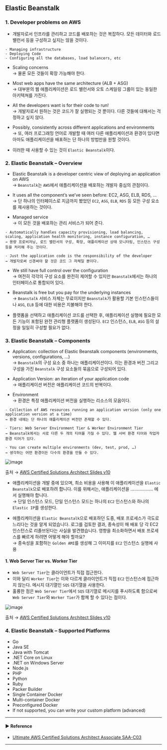 ## Elastic Beanstalk
### 1. Developer problems on AWS
- 개발자로서 인프라를 관리하고 코드를 배포하는 것은 복잡하다. 모든 데이터와 로드 밸런서 등을 구성하고 싶지는 않을 것이다.
~~~
- Managing infrastructure
- Deploying Code
- Configuring all the databases, load balancers, etc
~~~

- Scaling concerns  
→ 물론 모든 것들이 확장 가능해야 한다.

- Most web apps have the same architecture (ALB + ASG)  
→ 대부분의 웹 애플리케이션은 로드 밸런서와 오토 스케일링 그룹이 있는 동일한 아키텍쳐를 가진다.

- All the developers want is for their code to run!  
→ 개발자로서 원하는 것은 코드가 잘 실행되는 것 뿐이다. 다른 것들에 대해서는 걱정하고 싶지 않다.

- Possibly, consistently across different applications and environments  
→ 또, 여러 프로그래밍 언어로 개발할 때 여러 다른 애플리케이션과 환경이 있다면 아마도 애플리케이션을 배포하는 단 하나의 방법만을 원할 것이다.

- 이러한 때 사용할 수 있는 것이 `Elastic Beanstalk`이다.

### 2. Elastic Beanstalk – Overview
- Elastic Beanstalk is a developer centric view of deploying an application on AWS  
→ `Beanstalk`는 `AWS`에서 애플리케이션을 배포하는 개발자 중심의 관점이다.

- It uses all the component’s we’ve seen before: EC2, ASG, ELB, RDS, …  
→ 단 하나의 인터페이스로 지금까지 봤었던 `EC2`, `ASG`, `ELB`, `RDS` 등 모든 구성 요소를 재사용하는 것이다.

- Managed service  
→ 이 모든 것을 배포하는 관리 서비스가 되어 준다.
~~~
- Automatically handles capacity provisioning, load balancing, scaling, application health monitoring, instance configuration, …
→ 용량 프로비저닝, 로드 밸런서의 구성, 확장, 애플리케이션 상태 모니터링, 인스턴스 구성 등을 처리해 주는 것이다.

- Just the application code is the responsibility of the developer
→ 개발자로써 신경써야 할 것은 코드 그 자체일 뿐이다.
~~~
- We still have full control over the configuration  
→ 여전히 각각의 구성 요소를 완전히 제어할 수 있지만 `Beanstalk`에서는 하나의 인터페이스로 통합되어 있다.

- Beanstalk is free but you pay for the underlying instances  
→ `Beanstalk` 서비스 자체는 무료이지만 `Beanstalk`가 활용할 기본 인스턴스들이나 `ASG`, `ELB` 등에 대한 비용은 지불해야 한다.

- 플랫폼을 선택하고 애플리케이션 코드를 선택한 후, 애플리케이션 실행에 필요한 모든 기능이 포함된 완전 관리형 플랫폼이 생성된다.
`EC2` 인스턴스, `ELB`, `ASG` 등의 설정을 일일히 구성할 필요가 없다.

### 3. Elastic Beanstalk – Components
- Application: collection of Elastic Beanstalk components (environments, versions, configurations, …)  
→ `Beanstalk`의 구성 요소 중 하나는 애플리케이션이다. 이는 환경과 버전 그리고 구성을 가진 `Beanstalk` 구성 요소들의 묶음으로 구성되어 있다.

- Application Version: an iteration of your application code  
→ 애플리케이션 버전은 애플리케이션 코드의 반복이다.

- Environment  
→ 환경은 특정 애플리케이션 버전을 실행하는 리소스의 모음이다.
~~~
- Collection of AWS resources running an application version (only one application version at a time)
→ 환경 내에는 단 하나의 애플리케이션 버전만 존재할 수 있다.

- Tiers: Web Server Environment Tier & Worker Environment Tier
→ Beanstalk에서는 서로 다른 두 개의 티어를 가질 수 있다. 웹 서버 환경 티어와 작업자 환경 티어가 있다.

- You can create multiple environments (dev, test, prod, …)
→ 생각하는 어떤 환경이든 다수의 환경을 만들 수 있다.
~~~

![image](https://user-images.githubusercontent.com/97398071/234600966-f294556f-c4a4-47ee-b3bf-de58e524f242.png)

출처 → [AWS Certified Solutions Architect Slides v10](https://courses.datacumulus.com/downloads/certified-solutions-architect-pn9/)

- 애플리케이션을 개발 중에 있으며, 최소 비용을 사용해 이 애플리케이션을 `Elastic Beanstalk`으로 배포하려 합니다. 이를 위해서는, 애플리케이션을 .................. 에서 실행해야 합니다.  
→ 단일 인스턴스 모드, 단일 인스턴스 모드는 하나의 `EC2` 인스턴스와 하나의 `Elastic IP`를 생성한다.

- 애플리케이션을 `Elastic Beanstalk`으로 배포하던 도중, 배포 프로세스가 극도로 느리다는 것을 알게 되었습니다. 로그를 검토한 결과, 종속성이 매 배포 당 각 EC2 인스턴스로 리졸브된다는 사실을 발견했습니다. 영향을 최소화하면서 배포 프로세스를 빠르게 하려면 어떻게 해야 할까요?  
→ 종속성을 포함하는 `Golden AMI`를 생성해 그 이미지를 `EC2` 인스턴스 실행에 사용

#### 1. Web Server Tier vs. Worker Tier
- `Web Server Tier`는 클라이언트가 직접 접근한다. 
- 이와 달리 `Worker Tier`는 이와 다르게 클라이언트가 직접 `EC2` 인스턴스에 접근하지 않는다. 메시지 대기열인 `SQS` 대기열을 사용한다.
- 훌륭한 점은 `Web Server Tier`에서 `SQS` 대기열로 메시지를 푸시하도록 함으로써 `Web Server Tier`와  `Worker Tier`가 함께 할 수 있다는 점이다.

![image](https://user-images.githubusercontent.com/97398071/234601459-3b144fe7-3bd4-40c1-aae5-4458e24c0275.png)

출처 → [AWS Certified Solutions Architect Slides v10](https://courses.datacumulus.com/downloads/certified-solutions-architect-pn9/)

### 4. Elastic Beanstalk – Supported Platforms
- Go
- Java SE
- Java with Tomcat
- .NET Core on Linux
- .NET on Windows Server
- Node.js
- PHP
- Python
- Ruby
- Packer Builder
- Single Container Docker
- Multi-container Docker
- Preconfigured Docker
- If not supported, you can write your custom platform (advanced)

---
#### ▶ Reference
- [Ultimate AWS Certified Solutions Architect Associate SAA-C03](https://www.udemy.com/course/aws-certified-solutions-architect-associate-saa-c03/)
---
